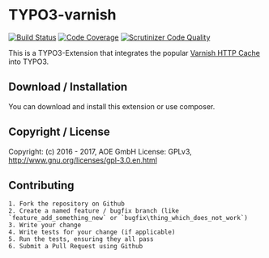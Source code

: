 # TYPO3-varnish

[![Build Status](https://travis-ci.org/AOEpeople/TYPO3-varnish.svg?branch=master)](https://travis-ci.org/AOEpeople/TYPO3-varnish)
[![Code Coverage](https://scrutinizer-ci.com/g/AOEpeople/TYPO3-varnish/badges/coverage.png?b=master)](https://scrutinizer-ci.com/g/AOEpeople/TYPO3-varnish/?branch=master)
[![Scrutinizer Code Quality](https://scrutinizer-ci.com/g/AOEpeople/TYPO3-varnish/badges/quality-score.png?b=master)](https://scrutinizer-ci.com/g/AOEpeople/TYPO3-varnish/?branch=master)

This is a TYPO3-Extension that integrates the popular [Varnish HTTP Cache](https://varnish-cache.org/) into TYPO3.

## Download / Installation

You can download and install this extension or use composer.

## Copyright / License

Copyright: (c) 2016 - 2017, AOE GmbH
License: GPLv3, <http://www.gnu.org/licenses/gpl-3.0.en.html>

## Contributing

	1. Fork the repository on Github
	2. Create a named feature / bugfix branch (like `feature_add_something_new` or `bugfix\thing_which_does_not_work`)
	3. Write your change
	4. Write tests for your change (if applicable)
	5. Run the tests, ensuring they all pass
	6. Submit a Pull Request using Github